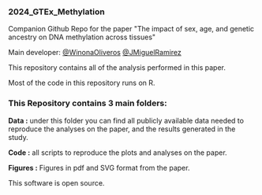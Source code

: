 ### 2024_GTEx_Methylation
Companion Github Repo for the paper "The impact of sex, age, and genetic ancestry on DNA methylation across tissues"

Main developer: 
[@WinonaOliveros](https://github.com/wod31) 
[@JMiguelRamirez](https://github.com/JMiguelRamirez) 

This repository contains all of the analysis performed in this paper.

Most of the code in this repository runs on R.

### This Repository contains 3 main folders:

**Data :** under this folder you can find all publicly available data needed to reproduce the analyses on the paper, and the results generated in the study.

**Code :** all scripts to reproduce the plots and analyses on the paper.

**Figures :** Figures in pdf and SVG format from the paper.

This software is open source.
